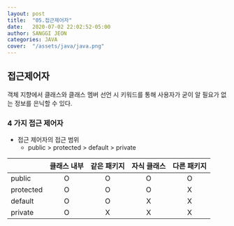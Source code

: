 ```yaml
---
layout: post
title:  "05.접근제어자"
date:   2020-07-02 22:02:52-05:00
author: SANGGI JEON
categories: JAVA
cover:  "/assets/java/java.png"
---
```


## 접근제어자

객체 지향에서 클래스와 클래스 멤버 선언 시 키워드를 통해 사용자가 굳이 알 필요가 없는 정보를 은닉할 수 있다.

### 4 가지 접근 제어자

- 접근 제어자의 접근 범위
  - public > protected > default > private

|           | 클래스 내부 | 같은 패키지 | 자식 클래스 | 다른 패키지 |
| --------- | :---------: | :---------: | :---------: | :---------: |
| public    |      O      |      O      |      O      |      O      |
| protected |      O      |      O      |      O      |      X      |
| default   |      O      |      O      |      X      |      X      |
| private   |      O      |      X      |      X      |      X      |

